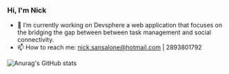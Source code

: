 ### Hi, I'm Nick
<!--
**nixksans/nixksans** is a ✨ _special_ ✨ repository because its `README.md` (this file) appears on your GitHub profile.
-->

- 🔭 I’m currently working on Devsphere a web application that focuses on the bridging the gap between between task management and social connectivity.
- 📫 How to reach me: nick.sansalone@hotmail.com | 2893801792

![Anurag's GitHub stats](https://github-readme-stats.vercel.app/api?username=nixksans&show_icons=true)
